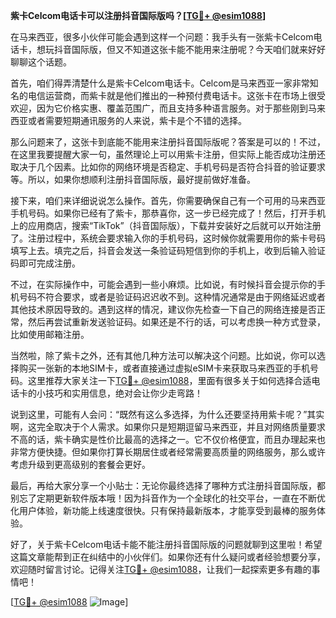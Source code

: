 **紫卡Celcom电话卡可以注册抖音国际版吗？[[TG💪+ @esim1088](https://t.me/s/esim1088)]**

在马来西亚，很多小伙伴可能会遇到这样一个问题：我手头有一张紫卡Celcom电话卡，想玩抖音国际版，但又不知道这张卡能不能用来注册呢？今天咱们就来好好聊聊这个话题。

首先，咱们得弄清楚什么是紫卡Celcom电话卡。Celcom是马来西亚一家非常知名的电信运营商，而紫卡就是他们推出的一种预付费电话卡。这张卡在市场上很受欢迎，因为它价格实惠、覆盖范围广，而且支持多种语言服务。对于那些刚到马来西亚或者需要短期通讯服务的人来说，紫卡是个不错的选择。

那么问题来了，这张卡到底能不能用来注册抖音国际版呢？答案是可以的！不过，在这里我要提醒大家一句，虽然理论上可以用紫卡注册，但实际上能否成功注册还取决于几个因素。比如你的网络环境是否稳定、手机号码是否符合抖音的验证要求等。所以，如果你想顺利注册抖音国际版，最好提前做好准备。

接下来，咱们来详细说说怎么操作。首先，你需要确保自己有一个可用的马来西亚手机号码。如果你已经有了紫卡，那恭喜你，这一步已经完成了！然后，打开手机上的应用商店，搜索“TikTok”（抖音国际版），下载并安装好之后就可以开始注册了。注册过程中，系统会要求输入你的手机号码，这时候你就需要用你的紫卡号码填写上去。填完之后，抖音会发送一条验证码短信到你的手机上，收到后输入验证码即可完成注册。

不过，在实际操作中，可能会遇到一些小麻烦。比如说，有时候抖音会提示你的手机号码不符合要求，或者是验证码迟迟收不到。这种情况通常是由于网络延迟或者其他技术原因导致的。遇到这样的情况，建议你先检查一下自己的网络连接是否正常，然后再尝试重新发送验证码。如果还是不行的话，可以考虑换一种方式登录，比如使用邮箱注册。

当然啦，除了紫卡之外，还有其他几种方法可以解决这个问题。比如说，你可以选择购买一张新的本地SIM卡，或者直接通过虚拟eSIM卡来获取马来西亚的手机号码。这里推荐大家关注一下[TG💪+ @esim1088](https://t.me/s/esim1088)，里面有很多关于如何选择合适电话卡的小技巧和实用信息，绝对会让你少走弯路！

说到这里，可能有人会问：“既然有这么多选择，为什么还要坚持用紫卡呢？”其实啊，这完全取决于个人需求。如果你只是短期逗留马来西亚，并且对网络质量要求不高的话，紫卡确实是性价比最高的选择之一。它不仅价格便宜，而且办理起来也非常方便快捷。但如果你打算长期居住或者经常需要高质量的网络服务，那么或许考虑升级到更高级别的套餐会更好。

最后，再给大家分享一个小贴士：无论你最终选择了哪种方式注册抖音国际版，都别忘了定期更新软件版本哦！因为抖音作为一个全球化的社交平台，一直在不断优化用户体验，新功能上线速度很快。只有保持最新版本，才能享受到最棒的服务体验。

好了，关于紫卡Celcom电话卡能不能注册抖音国际版的问题就聊到这里啦！希望这篇文章能帮到正在纠结中的小伙伴们。如果你还有什么疑问或者经验想要分享，欢迎随时留言讨论。记得关注[TG💪+ @esim1088](https://t.me/s/esim1088)，让我们一起探索更多有趣的事情吧！

[[TG💪+ @esim1088](https://t.me/s/esim1088) ![Image](https://i.postimg.cc/4NQfJmqS/Snipaste-2025-05-13-00-14-12.png)]